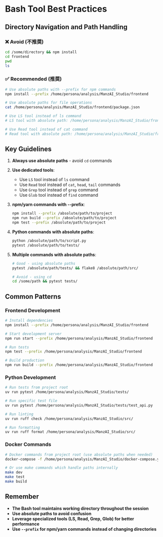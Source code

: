 # Bash Tool Best Practices

## Directory Navigation and Path Handling

### ❌ Avoid (不推奨)
```bash
cd /some/directory && npm install
cd frontend
pwd
ls
```

### ✅ Recommended (推奨)
```bash
# Use absolute paths with --prefix for npm commands
npm install --prefix /home/persona/analysis/ManzAI_Studio/frontend

# Use absolute paths for file operations
cat /home/persona/analysis/ManzAI_Studio/frontend/package.json

# Use LS tool instead of ls command
# LS tool with absolute path: /home/persona/analysis/ManzAI_Studio/frontend

# Use Read tool instead of cat command
# Read tool with absolute path: /home/persona/analysis/ManzAI_Studio/frontend/src/App.js
```

## Key Guidelines

1. **Always use absolute paths** - avoid `cd` commands
2. **Use dedicated tools**:
   - Use `LS` tool instead of `ls` command
   - Use `Read` tool instead of `cat`, `head`, `tail` commands
   - Use `Grep` tool instead of `grep` command
   - Use `Glob` tool instead of `find` command

3. **npm/yarn commands with --prefix**:
   ```bash
   npm install --prefix /absolute/path/to/project
   npm run build --prefix /absolute/path/to/project
   npm test --prefix /absolute/path/to/project
   ```

4. **Python commands with absolute paths**:
   ```bash
   python /absolute/path/to/script.py
   pytest /absolute/path/to/tests/
   ```

5. **Multiple commands with absolute paths**:
   ```bash
   # Good - using absolute paths
   pytest /absolute/path/tests/ && flake8 /absolute/path/src/

   # Avoid - using cd
   cd /some/path && pytest tests/
   ```

## Common Patterns

### Frontend Development
```bash
# Install dependencies
npm install --prefix /home/persona/analysis/ManzAI_Studio/frontend

# Start development server
npm run start --prefix /home/persona/analysis/ManzAI_Studio/frontend

# Run tests
npm test --prefix /home/persona/analysis/ManzAI_Studio/frontend

# Build production
npm run build --prefix /home/persona/analysis/ManzAI_Studio/frontend
```

### Python Development
```bash
# Run tests from project root
uv run pytest /home/persona/analysis/ManzAI_Studio/tests/

# Run specific test file
uv run pytest /home/persona/analysis/ManzAI_Studio/tests/test_api.py

# Run linting
uv run ruff check /home/persona/analysis/ManzAI_Studio/src/

# Run formatting
uv run ruff format /home/persona/analysis/ManzAI_Studio/src/
```

### Docker Commands
```bash
# Docker commands from project root (use absolute paths when needed)
docker-compose -f /home/persona/analysis/ManzAI_Studio/docker-compose.yml up -d

# Or use make commands which handle paths internally
make dev
make test
make build
```

## Remember
- **The Bash tool maintains working directory throughout the session**
- **Use absolute paths to avoid confusion**
- **Leverage specialized tools (LS, Read, Grep, Glob) for better performance**
- **Use `--prefix` for npm/yarn commands instead of changing directories**
